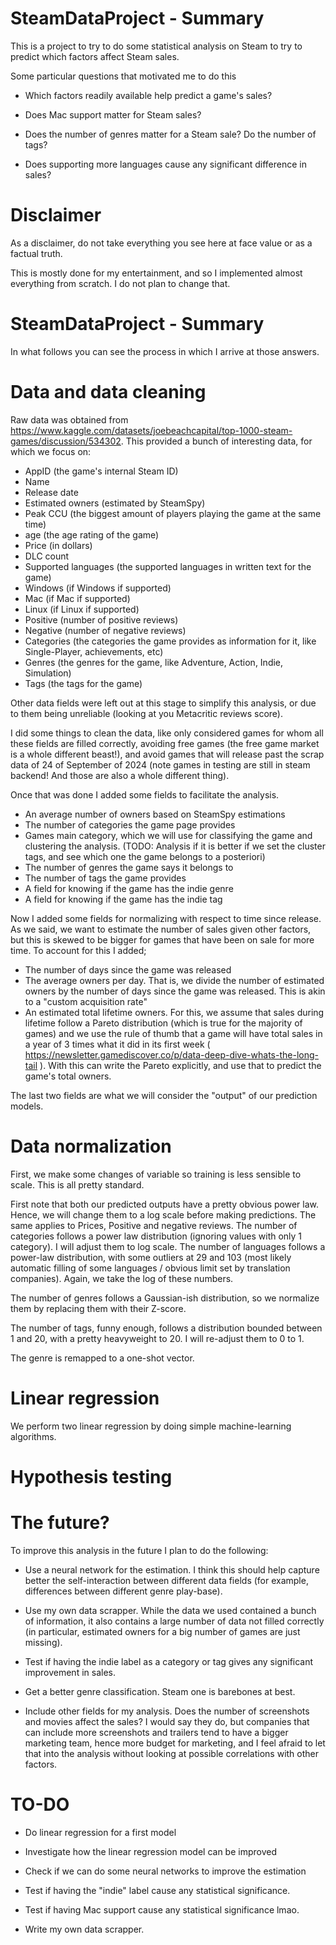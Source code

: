 # SteamDataProject - Summary

This is a project to try to do some statistical analysis on Steam to try to predict which factors affect Steam sales. 

Some particular questions that motivated me to do this

- Which factors readily available help predict a game's sales?

- Does Mac support matter for Steam sales?

- Does the number of genres matter for a Steam sale? Do the number of tags?

- Does supporting more languages cause any significant difference in sales?

# Disclaimer

As a disclaimer, do not take everything you see here at face value or as a factual truth. 

This is mostly done for my entertainment, and so I implemented almost everything from scratch. I do not plan to change that.


# SteamDataProject - Summary

In what follows you can see the process in which I arrive at those answers.


# Data and data cleaning

Raw data was obtained from https://www.kaggle.com/datasets/joebeachcapital/top-1000-steam-games/discussion/534302. This provided
a bunch of interesting data, for which we focus on:

- AppID (the game's internal Steam ID)
- Name
- Release date
- Estimated owners (estimated by SteamSpy)
- Peak CCU (the biggest amount of players playing the game at the same time)
- age (the age rating of the game)
- Price (in dollars)
- DLC count
- Supported languages (the supported languages in written text for the game)
- Windows (if Windows if supported)
- Mac (if Mac if supported)
- Linux (if Linux if supported)
- Positive (number of positive reviews)
- Negative (number of negative reviews)
- Categories (the categories the game provides as information for it, like Single-Player, achievements, etc)
- Genres (the genres for the game, like Adventure, Action, Indie, Simulation)
- Tags (the tags for the game)

Other data fields were left out at this stage to simplify this analysis, or due to them being unreliable (looking at you Metacritic reviews score).

I did some things to clean the data, like only considered games for whom all these fields are filled correctly, avoiding free games (the free game market is a whole different beast!),
and avoid games that will release past the scrap data of 24 of September of 2024 (note games in testing are still in steam backend! And those are also a whole different thing).

Once that was done I added some fields to facilitate the analysis. 
- An average number of owners based on SteamSpy estimations
- The number of categories the game page provides
- Games main category, which we will use for classifying the game and clustering the analysis. (TODO: Analysis if it is better if we set the cluster tags, and see which one the game belongs to a posteriori)
- The number of genres the game says it belongs to
- The number of tags the game provides
- A field for knowing if the game has the indie genre
- A field for knowing if the game has the indie tag

Now I added some fields for normalizing with respect to time since release. As we said, we want to estimate the number of sales given other factors, but this is skewed to be bigger
for games that have been on sale for more time. To account for this I added;

- The number of days since the game was released
- The average owners per day. That is, we divide the number of estimated owners by the number of days since the game was released. This is akin to a "custom acquisition rate"
- An estimated total lifetime owners. For this, we assume that sales during lifetime follow a Pareto distribution (which is true for the majority of games) and we
use the rule of thumb that a game will have total sales in a year of 3 times what it did in its first week ( https://newsletter.gamediscover.co/p/data-deep-dive-whats-the-long-tail ).
With this can write the Pareto explicitly, and use that to predict the game's total owners.

The last two fields are what we will consider the "output" of our prediction models.

# Data normalization

First, we make some changes of variable so training is less sensible to scale. This is all pretty standard.

First note that both our predicted outputs have a pretty obvious power law. Hence, we will change them to a log scale before making predictions. The same applies to Prices, Positive and negative reviews.
The number of categories follows a power law distribution (ignoring values with only 1 category). I will adjust them to log scale. The number of languages follows a power-law distribution, with some outliers at 29 and 103 (most likely automatic filling of some languages / obvious limit set by translation companies). Again, we take the log of these numbers. 

The number of genres follows a Gaussian-ish distribution, so we normalize them by replacing them with their Z-score.

The number of tags, funny enough, follows a distribution bounded between 1 and 20, with a pretty heavyweight to 20. I will re-adjust them to 0 to 1.

The genre is remapped to a one-shot vector.

# Linear regression

We perform two linear regression by doing simple machine-learning algorithms.


# Hypothesis testing

# The future?

To improve this analysis in the future I plan to do the following:

- Use a neural network for the estimation. I think this should help capture better the self-interaction between
different data fields (for example, differences between different genre play-base).


- Use my own data scrapper. While the data we used contained a bunch of information, it also contains a large number
of data not filled correctly (in particular, estimated owners for a big number of games are just missing).

- Test if having the indie label as a category or tag gives any significant improvement in sales.

- Get a better genre classification. Steam one is barebones at best.


- Include other fields for my analysis. Does the number of screenshots and movies affect the sales? I would say they do,
but companies that can include more screenshots and trailers tend to have a bigger marketing team, hence more budget for marketing,
and I feel afraid to let that into the analysis without looking at possible correlations with other factors.


# TO-DO

- Do linear regression for a first model

- Investigate how the linear regression model can be improved

- Check if we can do some neural networks to improve the estimation

- Test if having the "indie" label cause any statistical significance.

- Test if having Mac support cause any statistical significance lmao.

- Write my own data scrapper.
